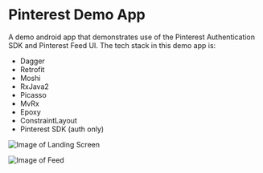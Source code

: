 # Pinterest Demo App
A demo android app that demonstrates use of the Pinterest Authentication SDK and Pinterest Feed UI. The tech stack in this demo app is:
- Dagger
- Retrofit
- Moshi
- RxJava2
- Picasso
- MvRx
- Epoxy
- ConstraintLayout
- Pinterest SDK (auth only)


![Image of Landing Screen](https://live.staticflickr.com/65535/50243596192_a43f6d655b_h.jpg)

![Image of Feed](https://live.staticflickr.com/65535/50242750158_0b3ff3453c_h.jpg)
